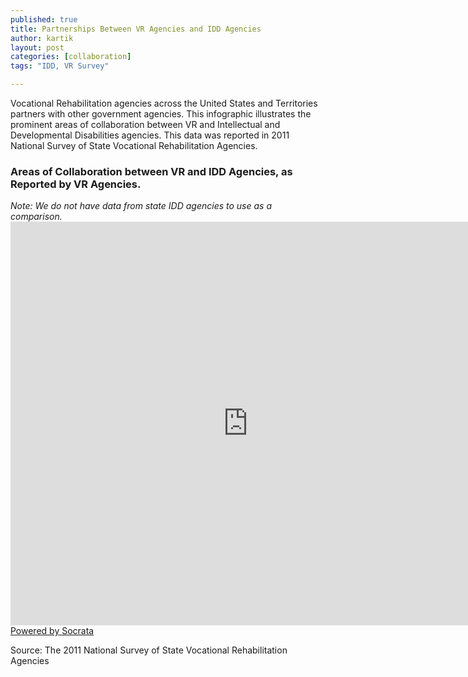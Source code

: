 ```yaml
---
published: true
title: Partnerships Between VR Agencies and IDD Agencies
author: kartik
layout: post
categories: [collaboration]
tags: "IDD, VR Survey"

---
```

Vocational Rehabilitation agencies across the United States and Territories partners with other government agencies. This infographic illustrates the prominent areas of collaboration between VR and Intellectual and Developmental Disabilities agencies. This data was reported in 2011 National Survey of State Vocational Rehabilitation Agencies. 

<h3>Areas of Collaboration between VR and IDD Agencies, as Reported by VR Agencies.</h3>
<em>Note: We do not have data from state IDD agencies to use as a comparison.</em>
<div><iframe width="760px" height="646px" frameborder="0" scrolling="no" src="https://opendata.socrata.com/w/vpcc-h6ia/y34g-bnf3?cur=pJujUa8nsZs&amp;from=root"></iframe><a href="http://www.socrata.com/" target="_blank">Powered by Socrata</a>

</div>
<p>Source: The 2011 National Survey of State Vocational Rehabilitation Agencies</p>
